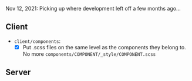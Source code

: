 Nov 12, 2021: Picking up where development left off a few months ago...

## Client
- `client/components`:
    - [x] Put .scss files on the same level as the components they belong to. No more `components/COMPONENT/_style/COMPONENT.scss`

## Server